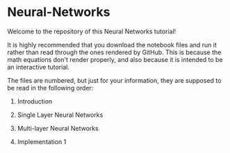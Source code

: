 # Neural-Networks

Welcome to the repository of this Neural Networks tutorial!

It is highly recommended that you download the notebook files and run it rather than read through the ones rendered by GitHub. This is because the math equations don't render properly, and also because it is intended to be an interactive tutorial.

The files are numbered, but just for your information, they are supposed to be read in the following order:

1. Introduction

2. Single Layer Neural Networks

3. Multi-layer Neural Networks

4. Implementation 1
